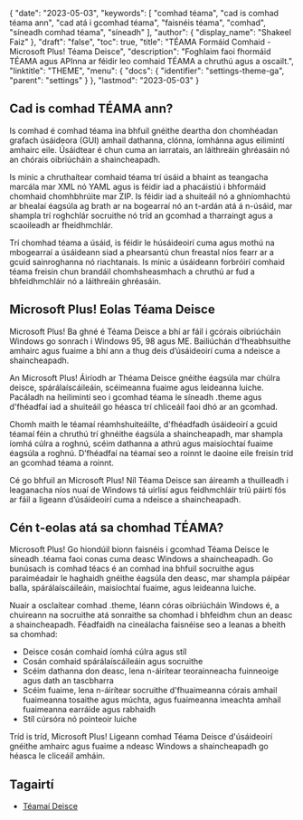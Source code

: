 {
  "date": "2023-05-03",
  "keywords": [
"comhad téama",
"cad is comhad téama ann",
"cad atá i gcomhad téama",
"faisnéis téama",
"comhad",
"síneadh comhad téama",
"síneadh"
],
  "author": {
    "display_name": "Shakeel Faiz"
},
  "draft": "false",
  "toc": true,
  "title": "TÉAMA Formáid Comhaid - Microsoft Plus! Téama Deisce",
  "description": "Foghlaim faoi fhormáid TÉAMA agus APInna ar féidir leo comhaid TÉAMA a chruthú agus a oscailt.",
  "linktitle": "THEME",
  "menu": {
    "docs": {
      "identifier": "settings-theme-ga",
      "parent": "settings"
}
},
  "lastmod": "2023-05-03"
}

## Cad is comhad TÉAMA ann?

Is comhad é comhad téama ina bhfuil gnéithe deartha don chomhéadan grafach úsáideora (GUI) amhail dathanna, clónna, íomhánna agus eilimintí amhairc eile. Úsáidtear é chun cuma an iarratais, an láithreáin ghréasáin nó an chórais oibriúcháin a shaincheapadh.

Is minic a chruthaítear comhaid téama trí úsáid a bhaint as teangacha marcála mar XML nó YAML agus is féidir iad a phacáistiú i bhformáid chomhaid chomhbhrúite mar ZIP. Is féidir iad a shuiteáil nó a ghníomhachtú ar bhealaí éagsúla ag brath ar na bogearraí nó an t-ardán atá á n-úsáid, mar shampla trí roghchlár socruithe nó tríd an gcomhad a tharraingt agus a scaoileadh ar fheidhmchlár.

Trí chomhad téama a úsáid, is féidir le húsáideoirí cuma agus mothú na mbogearraí a úsáideann siad a phearsantú chun freastal níos fearr ar a gcuid sainroghanna nó riachtanais. Is minic a úsáideann forbróirí comhaid téama freisin chun brandáil chomhsheasmhach a chruthú ar fud a bhfeidhmchláir nó a láithreáin ghréasáin.

## Microsoft Plus! Eolas Téama Deisce

Microsoft Plus! Ba ghné é Téama Deisce a bhí ar fáil i gcórais oibriúcháin Windows go sonrach i Windows 95, 98 agus ME. Bailiúchán d’fheabhsuithe amhairc agus fuaime a bhí ann a thug deis d’úsáideoirí cuma a ndeisce a shaincheapadh.

An Microsoft Plus! Áiríodh ar Théama Deisce gnéithe éagsúla mar chúlra deisce, spárálaíscáileáin, scéimeanna fuaime agus leideanna luiche. Pacáladh na heilimintí seo i gcomhad téama le síneadh .theme agus d'fhéadfaí iad a shuiteáil go héasca trí chliceáil faoi dhó ar an gcomhad.

Chomh maith le téamaí réamhshuiteáilte, d'fhéadfadh úsáideoirí a gcuid téamaí féin a chruthú trí ghnéithe éagsúla a shaincheapadh, mar shampla íomhá cúlra a roghnú, scéim dathanna a athrú agus maisíochtaí fuaime éagsúla a roghnú. D’fhéadfaí na téamaí seo a roinnt le daoine eile freisin tríd an gcomhad téama a roinnt.

Cé go bhfuil an Microsoft Plus! Níl Téama Deisce san áireamh a thuilleadh i leaganacha níos nuaí de Windows tá uirlisí agus feidhmchláir tríú páirtí fós ar fáil a ligeann d’úsáideoirí cuma a ndeisce a shaincheapadh.

## Cén t-eolas atá sa chomhad TÉAMA?

Microsoft Plus! Go hiondúil bíonn faisnéis i gcomhad Téama Deisce le síneadh .téama faoi conas cuma deasc Windows a shaincheapadh. Go bunúsach is comhad téacs é an comhad ina bhfuil socruithe agus paraiméadair le haghaidh gnéithe éagsúla den deasc, mar shampla páipéar balla, spárálaíscáileáin, maisíochtaí fuaime, agus leideanna luiche.

Nuair a osclaítear comhad .theme, léann córas oibriúcháin Windows é, a chuireann na socruithe atá sonraithe sa chomhad i bhfeidhm chun an deasc a shaincheapadh. Féadfaidh na cineálacha faisnéise seo a leanas a bheith sa chomhad:

- Deisce cosán comhaid íomhá cúlra agus stíl
- Cosán comhaid spárálaíscáileáin agus socruithe
- Scéim dathanna don deasc, lena n-áirítear teorainneacha fuinneoige agus dath an tascbharra
- Scéim fuaime, lena n-áirítear socruithe d'fhuaimeanna córais amhail fuaimeanna tosaithe agus múchta, agus fuaimeanna imeachta amhail fuaimeanna earráide agus rabhaidh
- Stíl cúrsóra nó pointeoir luiche

Tríd is tríd, Microsoft Plus! Ligeann comhad Téama Deisce d'úsáideoirí gnéithe amhairc agus fuaime a ndeasc Windows a shaincheapadh go héasca le cliceáil amháin.

## Tagairtí
* [Téamaí Deisce](https://support.microsoft.com/en-us/windows/desktop-themes-94880287-6046-1d35-6d2f-35dee759701e)


